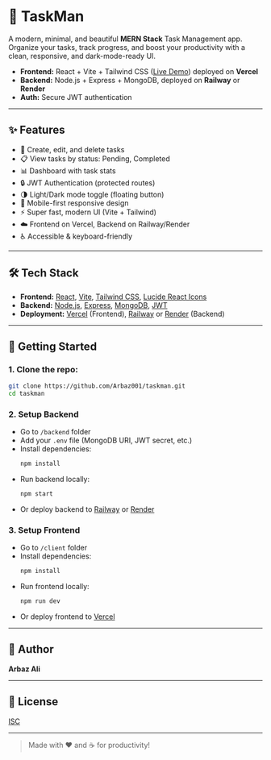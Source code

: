# 🚀 TaskMan

A modern, minimal, and beautiful **MERN Stack** Task Management app. Organize your tasks, track progress, and boost your productivity with a clean, responsive, and dark-mode-ready UI.

- **Frontend:** React + Vite + Tailwind CSS ([Live Demo](https://task-man-wine.vercel.app/)) deployed on **Vercel**
- **Backend:** Node.js + Express + MongoDB, deployed on **Railway** or **Render**
- **Auth:** Secure JWT authentication

---

## ✨ Features
- 📝 Create, edit, and delete tasks
- 📋 View tasks by status: Pending, Completed
- 📊 Dashboard with task stats
- 🔒 JWT Authentication (protected routes)
- 🌗 Light/Dark mode toggle (floating button)
- 📱 Mobile-first responsive design
- ⚡ Super fast, modern UI (Vite + Tailwind)
- ☁️ Frontend on Vercel, Backend on Railway/Render
- ♿ Accessible & keyboard-friendly

---

## 🛠️ Tech Stack
- **Frontend:** [React](https://react.dev/), [Vite](https://vitejs.dev/), [Tailwind CSS](https://tailwindcss.com/), [Lucide React Icons](https://lucide.dev/)
- **Backend:** [Node.js](https://nodejs.org/), [Express](https://expressjs.com/), [MongoDB](https://www.mongodb.com/), [JWT](https://jwt.io/)
- **Deployment:** [Vercel](https://vercel.com/) (Frontend), [Railway](https://railway.app/) or [Render](https://render.com/) (Backend)

---

## 🚦 Getting Started

### 1. **Clone the repo:**
```bash
git clone https://github.com/Arbaz001/taskman.git
cd taskman
```

### 2. **Setup Backend**
- Go to `/backend` folder
- Add your `.env` file (MongoDB URI, JWT secret, etc.)
- Install dependencies:
  ```bash
  npm install
  ```
- Run backend locally:
  ```bash
  npm start
  ```
- Or deploy backend to [Railway](https://railway.app/) or [Render](https://render.com/)

### 3. **Setup Frontend**
- Go to `/client` folder
- Install dependencies:
  ```bash
  npm install
  ```
- Run frontend locally:
  ```bash
  npm run dev
  ```
- Or deploy frontend to [Vercel](https://vercel.com/)

---

## 👤 Author

**Arbaz Ali**

---

## 📄 License

[ISC](LICENSE)

---

> Made with ❤️ and ☕ for productivity!
